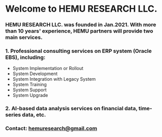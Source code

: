 # Welcome to HEMU RESEARCH LLC.

### HEMU RESEARCH LLC. was founded in Jan.2021. With more than 10 years' experience, HEMU partners will provide two main services.
### 1. Professional consulting services on ERP system (Oracle EBS), including:
- System Implementation or Rollout
- System Development
- System Integration with Legacy System
- System Training
- System Support
- System Upgrade


### 2. AI-based data analysis services on financial data, time-series data, etc.

### Contact: hemuresearch@gmail.com

<!-- <img src="/images/20180101_logo.jpg" height="250" align="right"/> -->

